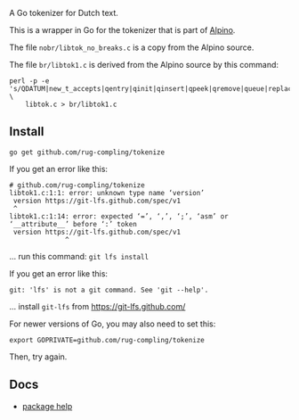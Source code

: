 A Go tokenizer for Dutch text.

This is a wrapper in Go for the tokenizer that is part of [Alpino](http://www.let.rug.nl/vannoord/alp/Alpino/).

The file `nobr/libtok_no_breaks.c` is a copy from the Alpino source.

The file `br/libtok1.c` is derived from the Alpino source by this command:

    perl -p -e 's/QDATUM|new_t_accepts|qentry|qinit|qinsert|qpeek|qremove|queue|replace_from_queue|resize_buf|t_accepts|transition_struct|trans|unknown_symbol/$&1/g' \
        libtok.c > br/libtok1.c

## Install

    go get github.com/rug-compling/tokenize

If you get an error like this:

    # github.com/rug-compling/tokenize
    libtok1.c:1:1: error: unknown type name ‘version’
     version https://git-lfs.github.com/spec/v1
     ^
    libtok1.c:1:14: error: expected ‘=’, ‘,’, ‘;’, ‘asm’ or ‘__attribute__’ before ‘:’ token
     version https://git-lfs.github.com/spec/v1
                  ^

... run this command: `git lfs install`

If you get an error like this:

    git: 'lfs' is not a git command. See 'git --help'.

... install `git-lfs` from https://git-lfs.github.com/

For newer versions of Go, you may also need to set this:

    export GOPRIVATE=github.com/rug-compling/tokenize

Then, try again.

## Docs

 * [package help](http://godoc.org/github.com/rug-compling/tokenize)
